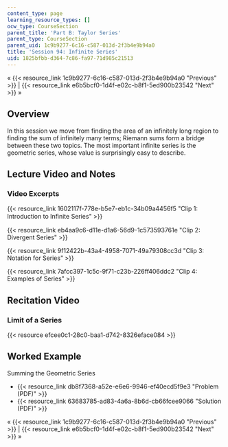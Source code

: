 ```yaml
---
content_type: page
learning_resource_types: []
ocw_type: CourseSection
parent_title: 'Part B: Taylor Series'
parent_type: CourseSection
parent_uid: 1c9b9277-6c16-c587-013d-2f3b4e9b94a0
title: 'Session 94: Infinite Series'
uid: 1825bfbb-d364-7c86-fa97-71d985c21513
---
```


« {{< resource_link 1c9b9277-6c16-c587-013d-2f3b4e9b94a0 "Previous" >}} | {{< resource_link e6b5bcf0-1d4f-e02c-b8f1-5ed900b23542 "Next" >}} »

Overview
--------

In this session we move from finding the area of an infinitely long region to finding the sum of infinitely many terms; Riemann sums form a bridge between these two topics. The most important infinite series is the geometric series, whose value is surprisingly easy to describe.

Lecture Video and Notes
-----------------------

### Video Excerpts

{{< resource_link 1602117f-778e-b5e7-eb1c-34b09a4456f5 "Clip 1: Introduction to Inﬁnite Series" >}}

{{< resource_link eb4aa9c6-d11e-d1a6-56d9-1c573593761e "Clip 2: Divergent Series" >}}

{{< resource_link 9f12422b-43a4-4958-7071-49a79308cc3d "Clip 3: Notation for Series" >}}

{{< resource_link 7afcc397-1c5c-9f71-c23b-226ff406ddc2 "Clip 4: Examples of Series" >}}

Recitation Video
----------------

### Limit of a Series

{{< resource efcee0c1-28c0-baa1-d742-8326eface084 >}}

Worked Example
--------------

Summing the Geometric Series

*   {{< resource_link db8f7368-a52e-e6e6-9946-ef40ecd5f9e3 "Problem (PDF)" >}}
*   {{< resource_link 63683785-ad83-4a6a-8b6d-cb66fcee9066 "Solution (PDF)" >}}

« {{< resource_link 1c9b9277-6c16-c587-013d-2f3b4e9b94a0 "Previous" >}} | {{< resource_link e6b5bcf0-1d4f-e02c-b8f1-5ed900b23542 "Next" >}} »